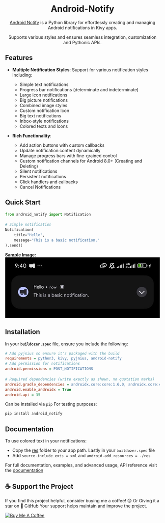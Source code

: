 <div align="center">
    <br>
    <h1> Android-Notify </h1>
    <p><a href='https://android-notify.vercel.app'>Android Notify</a> is a Python library for effortlessly creating and managing Android notifications in Kivy apps.</p>
    <p>Supports various styles and ensures seamless integration, customization and Pythonic APIs.</p>
    <!-- <br> -->
    <!-- <img src="https://raw.githubusercontent.com/Fector101/android_notify/main/docs/imgs/democollage.jpg"> -->
</div>
<!-- Channel [CRUD]
The Android Notify package provides a simple yet comprehensive way to create and manage rich notifications on Android devices directly from your Python code. This library bridges the gap between Python and Android's notification system, giving you full control over notifications with a clean, Pythonic API. -->

## Features

- **Multiple Notification Styles**: Support for various notification styles including:
  - Simple text notifications
  - Progress bar notifications (determinate and indeterminate)
  - Large icon notifications
  - Big picture notifications
  - Combined image styles
  - Custom notification Icon
  - Big text notifications
  - Inbox-style notifications
  - Colored texts and Icons

- **Rich Functionality**:
  - Add action buttons with custom callbacks
  - Update notification content dynamically
  - Manage progress bars with fine-grained control
  - Custom notification channels for Android 8.0+ (Creating and Deleting)
  - Silent notifications
  - Persistent notifications
  - Click handlers and callbacks
  - Cancel Notifications

## Quick Start

```python
from android_notify import Notification

# Simple notification
Notification(
    title="Hello",
    message="This is a basic notification."
).send()

```

**Sample Image:**  
![basic notification img sample](https://raw.githubusercontent.com/Fector101/android_notify/main/docs/imgs/basicnoti.jpg)

## Installation

In your **`buildozer.spec`** file, ensure you include the following:

```ini
# Add pyjnius so ensure it's packaged with the build
requirements = python3, kivy, pyjnius, android-notify
# Add permission for notifications
android.permissions = POST_NOTIFICATIONS

# Required dependencies (write exactly as shown, no quotation marks)
android.gradle_dependencies = androidx.core:core:1.6.0, androidx.core:core-ktx:1.15.0
android.enable_androidx = True
android.api = 35
```

Can be installed via `pip` For testing purposes:

```bash
pip install android_notify
```

## Documentation

To use colored text in your notifications:
- Copy the [res](android_notify/res) folder to your app path. 
Lastly in your `buildozer.spec` file
- Add `source.include_exts = xml` and `android.add_resources = ./res`

For full documentation, examples, and advanced usage, API reference visit the
[documentation](https://android-notify.vercel.app)

## ☕ Support the Project

If you find this project helpful, consider buying me a coffee! 😊 Or Giving it a star on 🌟 [GitHub](https://github.com/Fector101/android_notify/) Your support helps maintain and improve the project.

<a href="https://www.buymeacoffee.com/fector101" target="_blank">
  <img src="https://cdn.buymeacoffee.com/buttons/v2/default-yellow.png" alt="Buy Me A Coffee" height="60">
</a>
